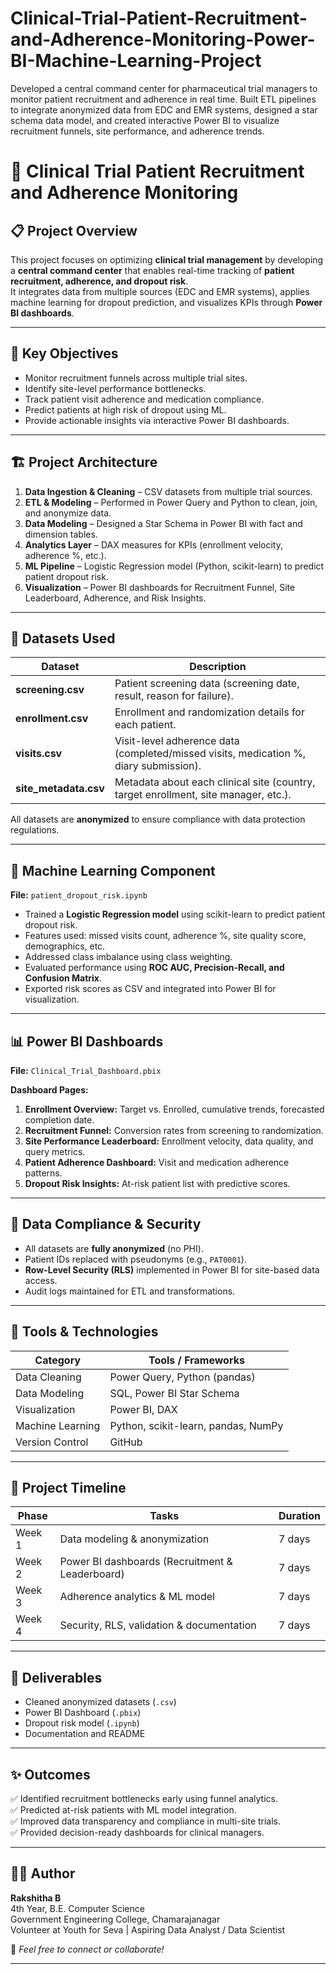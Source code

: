 # Clinical-Trial-Patient-Recruitment-and-Adherence-Monitoring-Power-BI-Machine-Learning-Project
Developed a central command center for pharmaceutical trial managers to monitor patient recruitment and adherence in real time. Built ETL pipelines to integrate anonymized data from EDC and EMR systems, designed a star schema data model, and created interactive Power BI to visualize recruitment funnels, site performance, and adherence trends.
# 🧠 Clinical Trial Patient Recruitment and Adherence Monitoring

## 📋 Project Overview
This project focuses on optimizing **clinical trial management** by developing a **central command center** that enables real-time tracking of **patient recruitment, adherence, and dropout risk**.  
It integrates data from multiple sources (EDC and EMR systems), applies machine learning for dropout prediction, and visualizes KPIs through **Power BI dashboards**.

---

## 🚀 Key Objectives
- Monitor recruitment funnels across multiple trial sites.  
- Identify site-level performance bottlenecks.  
- Track patient visit adherence and medication compliance.  
- Predict patients at high risk of dropout using ML.  
- Provide actionable insights via interactive Power BI dashboards.  

---

## 🏗️ Project Architecture
1. **Data Ingestion & Cleaning** – CSV datasets from multiple trial sources.  
2. **ETL & Modeling** – Performed in Power Query and Python to clean, join, and anonymize data.  
3. **Data Modeling** – Designed a Star Schema in Power BI with fact and dimension tables.  
4. **Analytics Layer** – DAX measures for KPIs (enrollment velocity, adherence %, etc.).  
5. **ML Pipeline** – Logistic Regression model (Python, scikit-learn) to predict patient dropout risk.  
6. **Visualization** – Power BI dashboards for Recruitment Funnel, Site Leaderboard, Adherence, and Risk Insights.  

---

## 🧩 Datasets Used
| Dataset | Description |
|----------|--------------|
| **screening.csv** | Patient screening data (screening date, result, reason for failure). |
| **enrollment.csv** | Enrollment and randomization details for each patient. |
| **visits.csv** | Visit-level adherence data (completed/missed visits, medication %, diary submission). |
| **site_metadata.csv** | Metadata about each clinical site (country, target enrollment, site manager, etc.). |

All datasets are **anonymized** to ensure compliance with data protection regulations.

---

## 🤖 Machine Learning Component
**File:** `patient_dropout_risk.ipynb`

- Trained a **Logistic Regression model** using scikit-learn to predict patient dropout risk.  
- Features used: missed visits count, adherence %, site quality score, demographics, etc.  
- Addressed class imbalance using class weighting.  
- Evaluated performance using **ROC AUC, Precision-Recall, and Confusion Matrix**.  
- Exported risk scores as CSV and integrated into Power BI for visualization.

---

## 📊 Power BI Dashboards
**File:** `Clinical_Trial_Dashboard.pbix`

**Dashboard Pages:**
1. **Enrollment Overview:** Target vs. Enrolled, cumulative trends, forecasted completion date.  
2. **Recruitment Funnel:** Conversion rates from screening to randomization.  
3. **Site Performance Leaderboard:** Enrollment velocity, data quality, and query metrics.  
4. **Patient Adherence Dashboard:** Visit and medication adherence patterns.  
5. **Dropout Risk Insights:** At-risk patient list with predictive scores.  

---

## 🔐 Data Compliance & Security
- All datasets are **fully anonymized** (no PHI).  
- Patient IDs replaced with pseudonyms (e.g., `PAT0001`).  
- **Row-Level Security (RLS)** implemented in Power BI for site-based data access.  
- Audit logs maintained for ETL and transformations.  

---

## 🧰 Tools & Technologies
| Category | Tools / Frameworks |
|-----------|-------------------|
| Data Cleaning | Power Query, Python (pandas) |
| Data Modeling | SQL, Power BI Star Schema |
| Visualization | Power BI, DAX |
| Machine Learning | Python, scikit-learn, pandas, NumPy |
| Version Control | GitHub |

---

## 📅 Project Timeline
| Phase | Tasks | Duration |
|-------|--------|----------|
| Week 1 | Data modeling & anonymization | 7 days |
| Week 2 | Power BI dashboards (Recruitment & Leaderboard) | 7 days |
| Week 3 | Adherence analytics & ML model | 7 days |
| Week 4 | Security, RLS, validation & documentation | 7 days |

---

## 🏁 Deliverables
- Cleaned anonymized datasets (`.csv`)  
- Power BI Dashboard (`.pbix`)  
- Dropout risk model (`.ipynb`)  
- Documentation and README  

---

## ✨ Outcomes
✅ Identified recruitment bottlenecks early using funnel analytics.  
✅ Predicted at-risk patients with ML model integration.  
✅ Improved data transparency and compliance in multi-site trials.  
✅ Provided decision-ready dashboards for clinical managers.

---

## 👩‍💻 Author
**Rakshitha B**  
4th Year, B.E. Computer Science  
Government Engineering College, Chamarajanagar  
Volunteer at Youth for Seva | Aspiring Data Analyst / Data Scientist  

📧 *Feel free to connect or collaborate!*  

---
